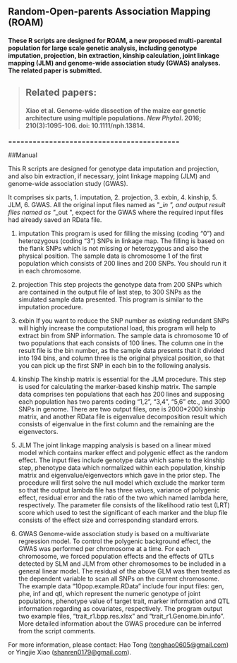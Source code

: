## Random-Open-parents Association Mapping (ROAM)
#### These R scripts are designed for ROAM, a new proposed multi-parental population for large scale genetic analysis, including genotype imputation, projection, bin extraction, kinship calculation, joint linkage mapping (JLM) and genome-wide association study (GWAS) analyses. The related paper is submitted.
>## Related papers:
> #### Xiao et al. Genome-wide dissection of the maize ear genetic architecture using multiple populations. *New Phytol*. 2016; 210(3):1095-106. doi: 10.1111/nph.13814.

==========================================

##Manual

This R scripts are designed for genotype data imputation and projection, and also bin extraction, if necessary, joint linkage mapping (JLM) and genome-wide association study (GWAS).

It comprises six parts, 1. imputation, 2. projection, 3. exbin, 4. kinship, 5. JLM, 6. GWAS.
All the original input files named as "*_in ", and output result files named as "*_out ", expect for the GWAS where the required input files had already saved an RData file.

1. imputation
This program is used for filling the missing (coding “0”) and heterozygous (coding “3”) SNPs in linkage map. The filling is based on the flank SNPs which is not missing or heterozygous and also the physical position. The sample data is chromosome 1 of the first population which consists of 200 lines and 200 SNPs. You should run it in each chromosome.

2. projection
This step projects the genotype data from 200 SNPs which are contained in the output file of last step, to 300 SNPs as the simulated sample data presented. This program is similar to the imputation procedure.

3. exbin
If you want to reduce the SNP number as existing redundant SNPs will highly increase the computational load, this program will help to extract bin from SNP information. The sample data is chromosome 10 of two populations that each consists of 100 lines. The column one in the result file is the bin number, as the sample data presents that it divided into 194 bins, and column three is the original physical position, so that you can pick up the first SNP in each bin to the following analysis.

4. kinship
The kinship matrix is essential for the JLM procedure. This step is used for calculating the marker-based kinship matrix. The sample data comprises ten populations that each has 200 lines and supposing each population has two parents coding “1,2”, “3,4”, “5,6” etc., and 3000 SNPs in genome. There are two output files, one is 2000*2000 kinship matrix, and another RData file is eigenvalue decomposition result which consists of eigenvalue in the first column and the remaining are the eigenvectors. 

5. JLM
The joint linkage mapping analysis is based on a linear mixed model which contains marker effect and polygenic effect as the random effect. The input files include genotype data which same to the kinship step, phenotype data which normalized within each population, kinship matrix and eigenvalue/eigenvectors which gave in the prior step. The procedure will first solve the null model which exclude the marker term so that the output lambda file has three values, variance of polygenic effect, residual error and the ratio of the two which named lambda here, respectively. The parameter file consists of the likelihood ratio test (LRT) score which used to test the significant of each marker and the blup file consists of the effect size and corresponding standard errors.

6. GWAS
Genome-wide association study is based on a multivariate regression model. To control the polygenic background effect, the GWAS was performed per chromosome at a time. For each chromosome, we forced population effects and the effects of QTLs detected by SLM and JLM from other chromosomes to be included in a general linear model. The residual of the above GLM was then treated as the dependent variable to scan all SNPs on the current chromosome. The example data “10pop.example.RData” include four input files: gen, phe, inf and qtl, which represent the numeric genotype of joint populations, phenotype value of target trait, marker information and QTL information regarding as covariates, respectively. The program output two example files, “trait_r1.bpp.res.xlsx” and “trait_r1.Genome.bin.info”. More detailed information about the GWAS procedure can be inferred from the script comments.

For more information, please contact:
Hao Tong (tonghao0605@gmail.com) or Yingjie Xiao (shanren0179@gmail.com).
